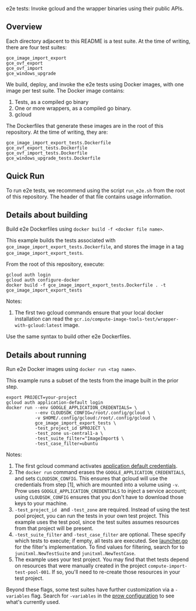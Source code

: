e2e tests: Invoke gcloud and the wrapper binaries using their public APIs.

## Overview

Each directory adjacent to this README is a test suite. At the time of writing, there are four test suites:

```
gce_image_import_export
gce_ovf_export
gce_ovf_import
gce_windows_upgrade
```

We build, deploy, and invoke the e2e tests using Docker images, with one image per test suite. The Docker image
contains:

1. Tests, as a compiled go binary
2. One or more wrappers, as a compiled go binary.
3. gcloud

The Dockerfiles that generate these images are in the root of this repository. At the time of writing, they are:

```
gce_image_import_export_tests.Dockerfile
gce_ovf_export_tests.Dockerfile
gce_ovf_import_tests.Dockerfile
gce_windows_upgrade_tests.Dockerfile
```

## Quick Run

To run e2e tests, we recommend using the script `run_e2e.sh` from the root of this repository.
The header of that file contains usage information.

## Details about building

Build e2e Dockerfiles using `docker build -f <docker file name>`.

This example builds the tests associated with `gce_image_import_export_tests.Dockerfile`, and stores the image in a
tag `gce_image_import_export_tests`.

From the root of this repository, execute:

```shell
gcloud auth login
gcloud auth configure-docker
docker build -f gce_image_import_export_tests.Dockerfile . -t gce_image_import_export_tests
```

Notes:

1. The first two gcloud commands ensure that your local docker installation can read
   the `gcr.io/compute-image-tools-test/wrapper-with-gcloud:latest` image.

Use the same syntax to build other e2e Dockerfiles.

## Details about running

Run e2e Docker images using `docker run <tag name>`.

This example runs a subset of the tests from the image built in the prior step.

```shell
export PROJECT=your-project
gcloud auth application-default login
docker run --env GOOGLE_APPLICATION_CREDENTIALS= \
           --env CLOUDSDK_CONFIG=/root/.config/gcloud \
           -v $HOME/.config/gcloud:/root/.config/gcloud \
           gce_image_import_export_tests \
           -test_project_id $PROJECT \
           -test_zone us-central1-a \
           -test_suite_filter=^ImageImport$ \
           -test_case_filter=ubuntu
```

Notes:

1. The first gcloud command activates
   [application default credentials](https://cloud.google.com/sdk/gcloud/reference/auth/application-default/login).
2. The `docker run` command erases the `GOOGLE_APPLICATION_CREDENTIALS`, and sets `CLOUDSDK_CONFIG`. This ensures that
   gcloud will use the credentials from step [1], which are mounted into a volume using `-v`. Prow
   uses `GOOGLE_APPLICATION_CREDENTIALS` to inject a service account; using `CLOUDSDK_CONFIG` ensures that you don't
   have to download those keys to your machine.
3. `-test_project_id ` and `-test_zone` are required. Instead of using the test pool project, you can run the tests in
   your own test project. This example uses the test pool, since the test suites assumes resources from that project
   will be present.
4. `-test_suite_filter` and `-test_case_filter` are optional. These specify which tests to execute; if empty, all tests
   are executed. See [launcher.go](../../go/e2e_test_utils/launcher.go) for the filter's implementation. To find values
   for filtering, search for to `junitxml.NewTestSuite` and `junitxml.NewTestCase`. 
5. The example uses your test project. You may find that thet tests depend on resources that were manually created in
   the project `compute-import-test-pool-001`. If so, you'll need to re-create those resources in your test project.
   
Beyond these flags, some test suites have further customization via a `-variables` flag. Search for `-variables` in
the [prow configuration](../../test-infra/prow/config.yaml) to see what's currently used.
